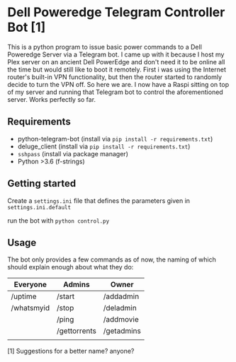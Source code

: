 # Dell Poweredge Telegram Controller Bot [1]



This is a python program to issue basic power commands to a Dell Poweredge Server via a Telegram bot. I came up with it because I host my Plex server on an ancient Dell PowerEdge and don't need it to be online all the time but would still like to boot it remotely. First i was using the Internet router's built-in VPN functionality, but then the router started to randomly decide to turn the VPN off. So here we are. I now have a Raspi sitting on top of my server and running that Telegram bot to control the aforementioned server. Works perfectly so far.



## Requirements

- python-telegram-bot (install via `pip install -r requirements.txt`)
- deluge_client (install via `pip install -r requirements.txt`)
- `sshpass` (install via package manager)
- Python >3.6 (f-strings)



## Getting started

Create a `settings.ini` file that defines the parameters given in `settings.ini.default`

run the bot with `python control.py`



## Usage

The bot only provides a few commands as of now, the naming of which should explain enough about what they do:

| Everyone   | Admins       | Owner      |
| ---------- | ------------ | ---------- |
| /uptime    | /start       | /addadmin  |
| /whatsmyid | /stop        | /deladmin  |
|            | /ping        | /addmovie  |
|            | /gettorrents | /getadmins |
|            |              |            |























[1] Suggestions for a better name? anyone?

